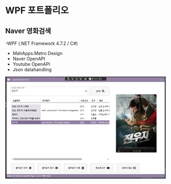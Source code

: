 # WPF 포트폴리오

## Naver 영화검색
-WPF (.NET Framework 4.7.2 / C#)
 - MahApps.Metro Design
 - Naver OpenAPI
 - Youtube OpenAPI
 - Json datahandling

![NaverMovieFinder](https://github.com/ynns1217/StudyWpf/blob/main/portfolio/WpfPortfolio/capture/captureImage.png)
